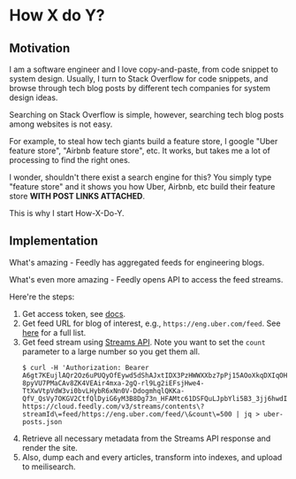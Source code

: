 # How X do Y?

## Motivation

I am a software engineer and I love copy-and-paste, from code snippet to system design.
Usually, I turn to Stack Overflow for code snippets, and browse through
tech blog posts by different tech companies for system design ideas.

Searching on Stack Overflow is simple, however, searching tech blog posts
among websites is not easy.

For example, to steal how tech giants build a feature store,
I google "Uber feature store", "Airbnb feature store", etc.
It works, but takes me a lot of processing to find the right ones.

I wonder, shouldn't there exist a search engine for this?
You simply type "feature store" and it shows you how Uber, Airbnb, etc
build their feature store **WITH POST LINKS ATTACHED**.

This is why I start How-X-Do-Y.

## Implementation

What's amazing - Feedly has aggregated feeds for engineering blogs.

What's even more amazing - Feedly opens API to access the feed streams.

Here're the steps:
1. Get access token, see [docs](https://developer.feedly.com/v3/developer/).
2. Get feed URL for blog of interest, e.g., `https://eng.uber.com/feed`. See [here](https://github.com/kilimchoi/engineering-blogs/blob/master/engineering_blogs.opml) for a full list.
3. Get feed stream using [Streams API](https://developer.feedly.com/v3/streams/). Note you want to set the `count` parameter to a large number so you get them all.
    ```
    $ curl -H 'Authorization: Bearer A6gt7KEujlAQr2Oz6uPUQyOfEywd5dShAJxtIDX3PzHWWXXbz7pPj15AOoXkqDXIqOHg6EkU4-8pyVU7PMaCAv8ZK4VEAir4mxa-2gQ-rl9Lg2iEFsjHwe4-TtXwVtpVdW3vi0bvLHybR6xNn0V-DdogmhqlQKKa-QfV_QsVy7OKGV2CtfQlDyiG6yM3B8Dg73n_HFAMtc61DSFQuLJpbYli5B3_3jj6hwdIhC5FT7AQwYevxGxER4MSA5iP:feedlydev' https://cloud.feedly.com/v3/streams/contents\?streamId\=feed/https://eng.uber.com/feed/\&count\=500 | jq > uber-posts.json
    ```
4. Retrieve all necessary metadata from the Streams API response and render the site.
5. Also, dump each and every articles, transform into indexes, and upload to meilisearch.
